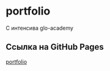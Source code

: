 # portfolio 
С интенсива glo-academy
## Ссылка на GitHub Pages
[portfolio](https://slawaslawa.github.io/portfolio/)
